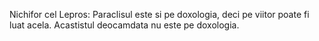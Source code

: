 Nichifor cel Lepros: Paraclisul este si pe doxologia, deci pe viitor poate fi luat acela.
Acastistul deocamdata nu este pe doxologia.
